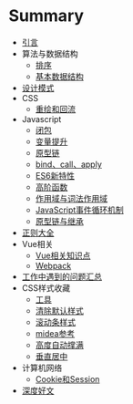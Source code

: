 # Summary

* [引言](README.md)
* 算法与数据结构
    * [排序](Algorithm/sort.md)
    * [基本数据结构](Algorithm/基本数据结构.md)
* [设计模式](Design/README.md)
* CSS
    * [重绘和回流](CSS/重绘和回流.md)
* Javascript
    * [闭包](Javascript/闭包.md)
    * [变量提升](Javascript/变量提升.md)
    * [原型链](Javascript/原型链.md)
    * [bind、call、apply](Javascript/bind函数.md)
    * [ES6新特性](Javascript/ES6新特性.md)
    * [高阶函数](Javascript/高阶函数.md)
    * [作用域与词法作用域](Javascript/作用域与词法作用域.md)
    * [JavaScript事件循环机制](Javascript/JavaScript事件循环机制.md)
    * [原型链与继承](Javascript/原型链与继承.md)
* [正则大全](Reg/README.md)
* Vue相关
    * [Vue相关知识点](Vue/Vue相关知识点.md)
    * [Webpack](Vue/Webpack.md)
* [工作中遇到的问题汇总](工作中遇到的问题汇总/README.md)
* CSS样式收藏
    * [工具](css样式收藏/工具.md)
    * [清除默认样式](css样式收藏/清除默认样式.md)
    * [滚动条样式](css样式收藏/滚动条样式.md)
    * [midea参考](css样式收藏/midea参考.md)
    * [高度自动撑满](css样式收藏/高度自动撑满.md)
    * [垂直居中](css样式收藏/垂直居中.md)
* 计算机网络
    * [Cookie和Session](计算机网络/Cookie和Session.md)
* [深度好文](深度好文/链接地址.md)

